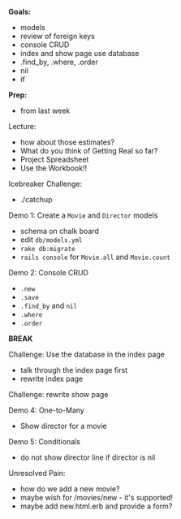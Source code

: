**Goals:**

- models
- review of foreign keys
- console CRUD
- index and show page use database
- .find_by, .where, .order
- nil
- if

**Prep:**

- from last week

Lecture:
  - how about those estimates?
  - What do you think of Getting Real so far?
  - Project Spreadsheet
  - Use the Workbook!!

Icebreaker Challenge:
  - ./catchup


Demo 1: Create a `Movie` and `Director` models
  - schema on chalk board
  - edit `db/models.yml`
  - `rake db:migrate`
  - `rails console` for `Movie.all` and `Movie.count`

Demo 2: Console CRUD
  - `.new`
  - `.save`
  - `.find_by` and `nil`
  - `.where`
  - `.order`

**BREAK**

Challenge: Use the database in the index page
  - talk through the index page first
  - rewrite index page

Challenge: rewrite show page

Demo 4: One-to-Many
  - Show director for a movie

Demo 5: Conditionals
  - do not show director line if director is nil


Unresolved Pain:
  - how do we add a new movie?
  - maybe wish for /movies/new - it's supported!
  - maybe add new.html.erb and provide a form?
